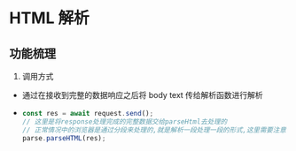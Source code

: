 # HTML 解析

## 功能梳理

1. 调用方式

- 通过在接收到完整的数据响应之后将 body text 传给解析函数进行解析
- ```js
  const res = await request.send();
  // 这里是将response处理完成的完整数据交给parseHtml去处理的
  // 正常情况中的浏览器是通过分段来处理的,就是解析一段处理一段的形式,这里需要注意
  parse.parseHTML(res);
  ```
